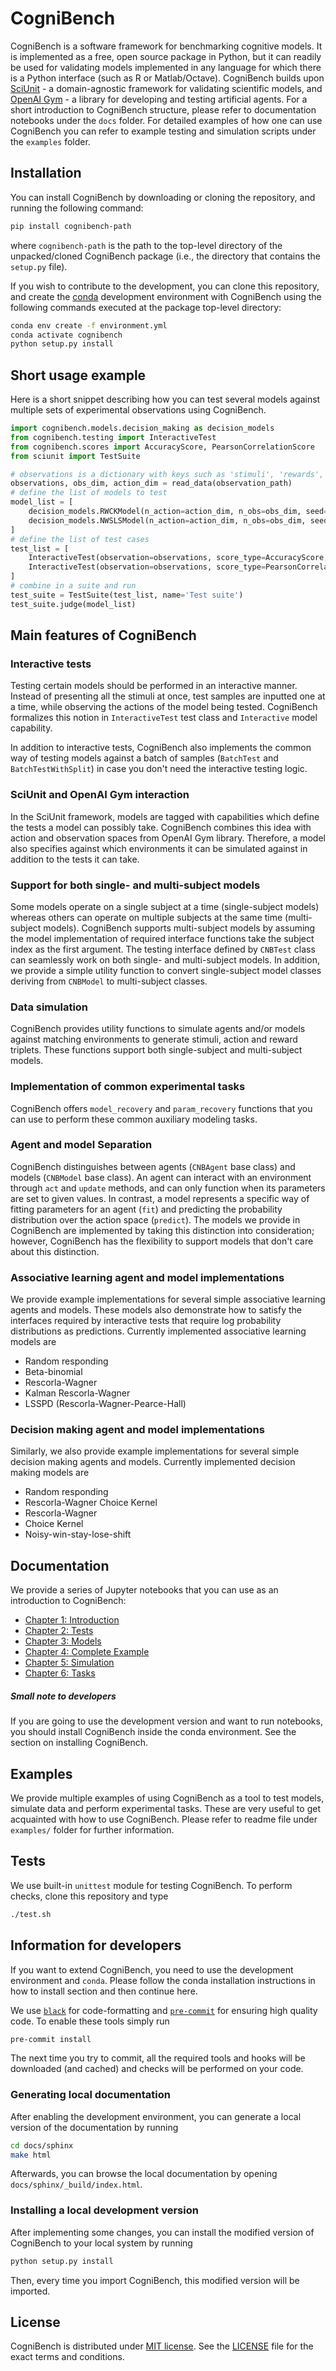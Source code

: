 # CogniBench
CogniBench is a software framework for benchmarking cognitive models.
It is implemented as a free, open source package in Python, but it can readily be used for validating models implemented in any language for which there is a Python interface (such as R or Matlab/Octave).
CogniBench builds upon [SciUnit](https://github.com/scidash/sciunit) - a domain-agnostic framework for validating scientific models,  and [OpenAI Gym](https://github.com/openai/gym) - a library for developing and testing artificial agents.
For a short introduction to CogniBench structure, please refer to documentation notebooks under the `docs` folder. For detailed examples of how one can use CogniBench you can refer to example testing and simulation
scripts under the `examples` folder.

## Installation
<!-- TODO: Update pip installation instructions when the package is to be published on PyPI. -->
You can install CogniBench by downloading or cloning the repository, and running the following command:

```bash
pip install cognibench-path
```
where `cognibench-path` is the path to the top-level directory of the unpacked/cloned CogniBench package (i.e., the directory that contains the `setup.py` file).

If you wish to contribute to the development, you can clone this repository, and create the [conda](https://docs.conda.io/en/latest/) development environment with CogniBench using the following commands executed at the package top-level directory:
```bash
conda env create -f environment.yml
conda activate cognibench
python setup.py install
```

## Short usage example
Here is a short snippet describing how you can test several models against multiple sets of experimental observations using CogniBench.

```python
import cognibench.models.decision_making as decision_models
from cognibench.testing import InteractiveTest
from cognibench.scores import AccuracyScore, PearsonCorrelationScore
from sciunit import TestSuite

# observations is a dictionary with keys such as 'stimuli', 'rewards', etc.
observations, obs_dim, action_dim = read_data(observation_path)
# define the list of models to test
model_list = [
    decision_models.RWCKModel(n_action=action_dim, n_obs=obs_dim, seed=42),
    decision_models.NWSLSModel(n_action=action_dim, n_obs=obs_dim, seed=42),
]
# define the list of test cases
test_list = [
    InteractiveTest(observation=observations, score_type=AccuracyScore, name='Accuracy Test'),
    InteractiveTest(observation=observations, score_type=PearsonCorrelationScore, name='Correlation Test'),
]
# combine in a suite and run
test_suite = TestSuite(test_list, name='Test suite')
test_suite.judge(model_list)
```

## Main features of CogniBench

### Interactive tests
Testing certain models should be performed in an interactive manner. Instead of presenting all the stimuli at once, test
samples are inputted one at a time, while observing the actions of the model being tested. CogniBench formalizes this
notion in `InteractiveTest` test class and `Interactive` model capability.

In addition to interactive tests, CogniBench also implements the common way of testing models against a batch of samples
(`BatchTest` and `BatchTestWithSplit`) in case you don't need the interactive testing logic.

### SciUnit and OpenAI Gym interaction
In the SciUnit framework, models are tagged with capabilities which define the tests a model can possibly take.
CogniBench combines this idea with action and observation spaces from OpenAI Gym library. Therefore, a model also specifies
against which environments it can be simulated against in addition to the tests it can take.

### Support for both single- and multi-subject models
Some models operate on a single subject at a time (single-subject models) whereas others can operate on multiple subjects
at the same time (multi-subject models). CogniBench supports multi-subject models by assuming the model implementation of
required interface functions take the subject index as the first argument. The testing interface defined by `CNBTest`
class can seamlessly work on both single- and multi-subject models. In addition, we provide a simple utility function
to convert single-subject model classes deriving from `CNBModel` to multi-subject classes.

### Data simulation
CogniBench provides utility functions to simulate agents and/or models against matching environments to generate
stimuli, action and reward triplets. These functions support both single-subject and multi-subject models.

### Implementation of common experimental tasks
CogniBench offers `model_recovery` and `param_recovery` functions that you can use to perform these common auxiliary modeling tasks.

### Agent and model Separation
CogniBench distinguishes between agents (`CNBAgent` base class) and models (`CNBModel` base class). An agent can
interact with an environment through `act` and `update` methods, and can only function when its parameters are set to
given values. In contrast, a model represents a specific way of fitting parameters for an agent (`fit`) and predicting
the probability distribution over the action space (`predict`). The models we provide in CogniBench are implemented by
taking this distinction into consideration; however, CogniBench has the flexibility to support models that don't care
about this distinction.

### Associative learning agent and model implementations
We provide example implementations for several simple associative learning agents and models. These models also demonstrate
how to satisfy the interfaces required by interactive tests that require log probability distributions as predictions.
Currently implemented associative learning models are
* Random responding
* Beta-binomial
* Rescorla-Wagner
* Kalman Rescorla-Wagner
* LSSPD (Rescorla-Wagner-Pearce-Hall)

### Decision making agent and model implementations
Similarly, we also provide example implementations for several simple decision making agents and models. Currently
implemented decision making models are
* Random responding
* Rescorla-Wagner Choice Kernel
* Rescorla-Wagner
* Choice Kernel
* Noisy-win-stay-lose-shift

## Documentation
We provide a series of Jupyter notebooks that you can use as an introduction to CogniBench:
<!-- TODO: Below links should point to github because then they will work from readthedocs and so on. -->
<!-- TODO: change the name of the repository to cognibench -->
* [Chapter 1: Introduction](docs/ch01_introduction.ipynb)
* [Chapter 2: Tests](docs/ch02_tests.ipynb)
* [Chapter 3: Models](docs/ch03_models.ipynb)
* [Chapter 4: Complete Example](docs/ch04_complete_example.ipynb)
* [Chapter 5: Simulation](docs/ch05_simulation.ipynb)
* [Chapter 6: Tasks](docs/ch06_tasks.ipynb)

<!-- TODO: API reference link must be https (readthedocs) -->
<!-- Additionally, you can browse our [API reference](TODO) to get more information about certain functions,
classes, etc. you want to use. -->

##### Small note to developers
If you are going to use the development version and want to run notebooks, you should install CogniBench inside the conda
environment. See the section on installing CogniBench.

## Examples
We provide multiple examples of using CogniBench as a tool to test models, simulate data and perform experimental tasks.
These are very useful to get acquainted with how to use CogniBench.  Please refer to readme file under `examples/` folder
for further information.

## Tests
We use built-in `unittest` module for testing CogniBench. To perform checks, clone this repository and type

```bash
./test.sh
```

## Information for developers
If you want to extend CogniBench, you need to use the development environment and `conda`. Please follow the conda
installation instructions in how to install section and then continue here.

We use [`black`](https://github.com/psf/black) for code-formatting and [`pre-commit`](https://pre-commit.com/) for ensuring high quality code.  To enable these tools simply run

```bash
pre-commit install
```

The next time you try to commit, all the required tools and hooks will be downloaded (and cached) and checks will be
performed on your code.

### Generating local documentation
After enabling the development environment, you can generate a local version of the documentation by running

```bash
cd docs/sphinx
make html
```

Afterwards, you can browse the local documentation by opening `docs/sphinx/_build/index.html`.

### Installing a local development version
After implementing some changes, you can install the modified version of CogniBench to your local system by running

```bash
python setup.py install
```

Then, every time you import CogniBench, this modified version will be imported.

## License
<!-- TODO: LICENSE link must be https (github) -->
CogniBench is distributed under [MIT license](https://opensource.org/licenses/MIT).
See the [LICENSE](LICENSE) file for the exact terms and conditions.
